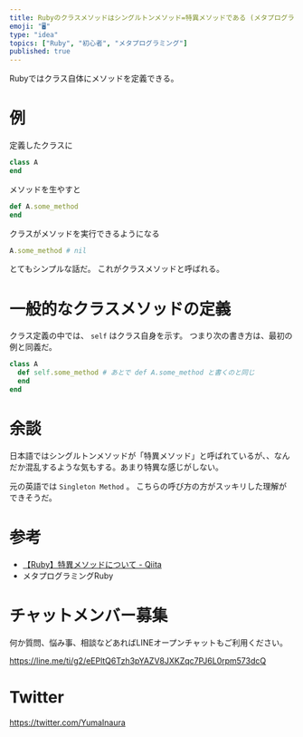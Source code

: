 ```yaml
---
title: Rubyのクラスメソッドはシングルトンメソッド=特異メソッドである (メタプログラミングRuby)
emoji: "🖥"
type: "idea"
topics: ["Ruby", "初心者", "メタプログラミング"]
published: true
---
```




Rubyではクラス自体にメソッドを定義できる。

# 例

定義したクラスに

```rb
class A
end
```

メソッドを生やすと

```rb
def A.some_method
end
```

クラスがメソッドを実行できるようになる

```rb
A.some_method # nil
```

とてもシンプルな話だ。
これがクラスメソッドと呼ばれる。


# 一般的なクラスメソッドの定義

クラス定義の中では、 `self` はクラス自身を示す。
つまり次の書き方は、最初の例と同義だ。

```rb
class A
  def self.some_method # あとで def A.some_method と書くのと同じ
  end
end
```

# 余談

日本語ではシングルトンメソッドが「特異メソッド」と呼ばれているが、、なんだか混乱するような気もする。あまり特異な感じがしない。

元の英語では `Singleton Method` 。
こちらの呼び方の方がスッキリした理解ができそうだ。


# 参考

- [【Ruby】特異メソッドについて - Qiita](https://qiita.com/ta-chibana/items/7965d246ab67e14c175a)
- メタプログラミングRuby








<!-- Update From Qiita API -->

# チャットメンバー募集


何か質問、悩み事、相談などあればLINEオープンチャットもご利用ください。

https://line.me/ti/g2/eEPltQ6Tzh3pYAZV8JXKZqc7PJ6L0rpm573dcQ





# Twitter


https://twitter.com/YumaInaura


<!-- Update From Qiita API -->


